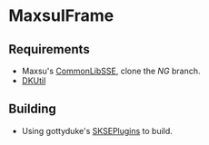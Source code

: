# MaxsuIFrame

## Requirements
* Maxsu's [CommonLibSSE](https://github.com/max-su-2019/CommonLibSSE), clone the *NG* branch.
* [DKUtil](https://github.com/gottyduke/DKUtil)

## Building
* Using gottyduke's [SKSEPlugins](https://github.com/gottyduke/SKSEPlugins) to build.
